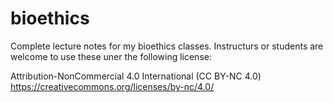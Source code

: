 # bioethics
Complete lecture notes for my bioethics classes. Instructurs or students are welcome to use these uner the following license:

Attribution-NonCommercial 4.0 International (CC BY-NC 4.0)
https://creativecommons.org/licenses/by-nc/4.0/
